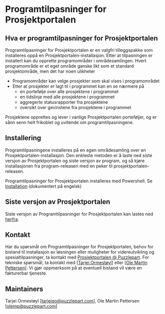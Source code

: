 # Programtilpasninger for Prosjektportalen #

## Hva er programtilpasninger for Prosjektportalen ##

Programtilpasninger for Prosjektportalen er en valgfri tilleggspakke som installeres oppå en Prosjektportalen-installasjon. Etter at tilpasningen er installert kan du opprette programområder i områdesamlingen. Hvert programområde er et eget område ganske likt som et standard prosjektområde, men det har noen ulikheter

* Programområder kan velge prosjekter som skal vises i programområdet
* Etter at prosjekter er lagt til i programmet kan en se nærmere på
  * en portefølje over alle prosjektene i programmet
  * en tidslinje med alle prosjektene i programmet
  * aggregerte statusrapporter fra prosjektene
  * oversikt over gevinstene fra prosjektene i programmet

Prosjektene opprettes og lever i vanlige Prosjektportalen porteføljer, og er sånn senn helt frikoblet og uvitende om programtilpasningene.

## Installering ##

Programtilpasningene installeres på en egen områdesamling over en Prosjektportalen-installasjon. Den enkleste metoden er å laste ned siste versjon av Prosjektportalen og siste versjon av program, og så kjøre installasjonen fra program-releasen med en peker til prosjektportalen-releasen.

Programtilpasninger for Prosjektportalen installeres med Powershell. Se [Installation](https://github.com/Puzzlepart/prosjektportalen-program/wiki/Installation) (dokumentert på engelsk)

## Siste versjon av Prosjektportalen ##

Siste versjon av Programtilpasninger for Prosjektportalen kan lastes ned [herfra](https://github.com/Puzzlepart/prosjektportalen-program/releases/latest).

## Kontakt ##

Har du spørsmål om Programtilpasninger for Prosjektportalen, behov for bistand til installasjon av løsningen eller muligheter for videreutvikling og spesialtilpasninger, ta kontakt med <a href="mailto:prosjektportalen@puzzlepart.com">Prosjektportalen @ Puzzlepart</a>. For tekniske spørsmål, ta kontakt med [<a href="mailto:tarjeieo@puzzlepart.com">Tarjei Ormestøyl</a>] eller [<a href="mailto:olemp@puzzlepart.com">Ole Martin Pettersen</a>]. Vi gjør oppmerksom på at eventuell bistand vil være en fakturerbar tjeneste. 

## Maintainers ##

Tarjei Ormestøyl [tarjeieo@puzzlepart.com], Ole Martin Pettersen [olemp@puzzlepart.com]
